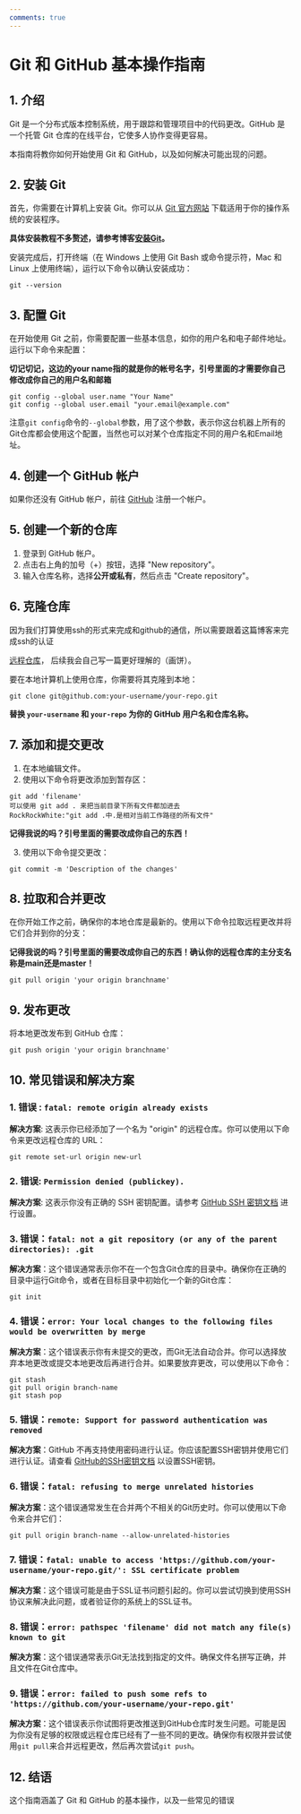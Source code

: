 ```yaml
---
comments: true
---
```


# Git 和 GitHub 基本操作指南


## 1. 介绍

Git 是一个分布式版本控制系统，用于跟踪和管理项目中的代码更改。GitHub 是一个托管 Git 仓库的在线平台，它使多人协作变得更容易。

本指南将教你如何开始使用 Git 和 GitHub，以及如何解决可能出现的问题。

## 2. 安装 Git

首先，你需要在计算机上安装 Git。你可以从 [Git 官方网站](https://git-scm.com/downloads) 下载适用于你的操作系统的安装程序。

**具体安装教程不多赘述，请参考博客[安装Git](https://www.liaoxuefeng.com/wiki/896043488029600/896067074338496)。**

安装完成后，打开终端（在 Windows 上使用 Git Bash 或命令提示符，Mac 和 Linux 上使用终端），运行以下命令以确认安装成功：

```
git --version
```

## 3. 配置 Git

在开始使用 Git 之前，你需要配置一些基本信息，如你的用户名和电子邮件地址。运行以下命令来配置：

**切记切记，这边的your name指的就是你的帐号名字，引号里面的才需要你自己修改成你自己的用户名和邮箱**

```
git config --global user.name "Your Name"
git config --global user.email "your.email@example.com"
```

注意`git config`命令的`--global`参数，用了这个参数，表示你这台机器上所有的Git仓库都会使用这个配置，当然也可以对某个仓库指定不同的用户名和Email地址。

## 4. 创建一个 GitHub 帐户

如果你还没有 GitHub 帐户，前往 [GitHub](https://github.com/) 注册一个帐户。

## 5. 创建一个新的仓库

1. 登录到 GitHub 帐户。
2. 点击右上角的加号（+）按钮，选择 "New repository"。
3. 输入仓库名称，选择**公开或私有**，然后点击 "Create repository"。

## 6. 克隆仓库

因为我们打算使用ssh的形式来完成和github的通信，所以需要跟着这篇博客来完成ssh的认证

[远程仓库](https://www.liaoxuefeng.com/wiki/896043488029600/896954117292416)， 后续我会自己写一篇更好理解的（画饼）。

要在本地计算机上使用仓库，你需要将其克隆到本地：

```shell
git clone git@github.com:your-username/your-repo.git
```

**替换 `your-username` 和 `your-repo` 为你的 GitHub 用户名和仓库名称。**

## 7. 添加和提交更改

1. 在本地编辑文件。
2. 使用以下命令将更改添加到暂存区：

```
git add 'filename'
可以使用 git add . 来把当前目录下所有文件都加进去
RockRockWhite:"git add .中.是相对当前工作路径的所有文件"
```

**记得我说的吗？引号里面的需要改成你自己的东西！**

3. 使用以下命令提交更改：

```
git commit -m 'Description of the changes'
```

## 8. 拉取和合并更改

在你开始工作之前，确保你的本地仓库是最新的。使用以下命令拉取远程更改并将它们合并到你的分支：

**记得我说的吗？引号里面的需要改成你自己的东西！确认你的远程仓库的主分支名称是main还是master！**

```
git pull origin 'your origin branchname'
```

## 9. 发布更改

将本地更改发布到 GitHub 仓库：

```
git push origin 'your origin branchname'
```

## 10. 常见错误和解决方案

### 1. 错误 : `fatal: remote origin already exists`

**解决方案**: 这表示你已经添加了一个名为 "origin" 的远程仓库。你可以使用以下命令来更改远程仓库的 URL：

```
git remote set-url origin new-url
```

### 2. 错误: `Permission denied (publickey).`

**解决方案**: 这表示你没有正确的 SSH 密钥配置。请参考 [GitHub SSH 密钥文档](https://docs.github.com/en/authentication/connecting-to-github-with-ssh) 进行设置。

### 3. 错误：`fatal: not a git repository (or any of the parent directories): .git`

**解决方案**：这个错误通常表示你不在一个包含Git仓库的目录中。确保你在正确的目录中运行Git命令，或者在目标目录中初始化一个新的Git仓库：

```
git init
```

### 4. 错误：`error: Your local changes to the following files would be overwritten by merge`

**解决方案**：这个错误表示你有未提交的更改，而Git无法自动合并。你可以选择放弃本地更改或提交本地更改后再进行合并。如果要放弃更改，可以使用以下命令：

```
git stash
git pull origin branch-name
git stash pop
```

### 5. 错误：`remote: Support for password authentication was removed`

**解决方案**：GitHub 不再支持使用密码进行认证。你应该配置SSH密钥并使用它们进行认证。请查看 [GitHub的SSH密钥文档](https://docs.github.com/en/authentication/connecting-to-github-with-ssh) 以设置SSH密钥。

### 6. 错误：`fatal: refusing to merge unrelated histories`

**解决方案**：这个错误通常发生在合并两个不相关的Git历史时。你可以使用以下命令来合并它们：

```
git pull origin branch-name --allow-unrelated-histories
```

### 7. 错误：`fatal: unable to access 'https://github.com/your-username/your-repo.git/': SSL certificate problem`

**解决方案**：这个错误可能是由于SSL证书问题引起的。你可以尝试切换到使用SSH协议来解决此问题，或者验证你的系统上的SSL证书。

### 8. 错误：`error: pathspec 'filename' did not match any file(s) known to git`

**解决方案**：这个错误通常表示Git无法找到指定的文件。确保文件名拼写正确，并且文件在Git仓库中。

### 9. 错误：`error: failed to push some refs to 'https://github.com/your-username/your-repo.git'`

**解决方案**：这个错误表示你试图将更改推送到GitHub仓库时发生问题。可能是因为你没有足够的权限或远程仓库已经有了一些不同的更改。确保你有权限并尝试使用`git pull`来合并远程更改，然后再次尝试`git push`。

## 12. 结语

这个指南涵盖了 Git 和 GitHub 的基本操作，以及一些常见的错误